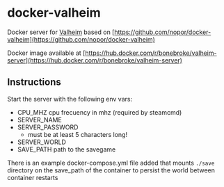 # docker-valheim
Docker server for [Valheim](https://store.steampowered.com/app/892970/Valheim/) based on [https://github.com/nopor/docker-valheim](https://github.com/nopor/docker-valheim)

 Docker image available at [https://hub.docker.com/r/bonebroke/valheim-server](https://hub.docker.com/r/bonebroke/valheim-server)

## Instructions
Start the server with the following env vars:
- CPU_MHZ cpu frecuency in mhz (required by steamcmd)
- SERVER_NAME
- SERVER_PASSWORD
  - must be at least 5 characters long!
- SERVER_WORLD
- SAVE_PATH path to the savegame

There is an example docker-compose.yml file added that mounts ```./save``` directory on the save_path of the container to persist the world between container restarts
